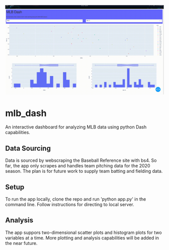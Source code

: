 <img src="images/dash.gif?raw=true"/>

# mlb_dash #
An interactive dashboard for analyzing MLB data using python Dash capabilities.

## Data Sourcing ##
Data is sourced by webscraping the Baseball Reference site with bs4. So far, the app only scrapes and handles team pitching data for the 2020 season. The plan  is for future work to supply team batting and fielding data. 

## Setup ##
To run the app locally, clone the repo and run 'python app.py' in the command line. Follow instructions for directing to local server.

## Analysis ##
The app suppors two-dimensional scatter plots and histogram plots for two variables at a time. More plotting and analysis capabilities will be added in the near 
future.


